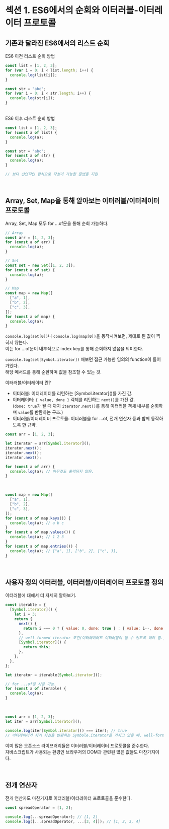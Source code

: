 # 섹션 1. ES6에서의 순회와 이터러블-이터레이터 프로토콜

## 기존과 달라진 ES6에서의 리스트 순회

ES6 이전 리스트 순회 방법

```javascript
const list = [1, 2, 3];
for (var i = 0; i < list.length; i++) {
  console.log(list[i]);
}

const str = "abc";
for (var i = 0; i < str.length; i++) {
  console.log(str[i]);
}
```

<br/>
ES6 이후 리스트 순회 방법

```javascript
const list = [1, 2, 3];
for (const a of list) {
  console.log(a);
}

const str = "abc";
for (const a of str) {
  console.log(a);
}

// 보다 선언적인 형식으로 작성이 가능한 문법을 지원
```

<br/>

## Array, Set, Map을 통해 알아보는 이터러블/이터레이터 프로토콜

Array, Set, Map 모두 for ...of문을 통해 순회 가능하다.

```javascript
// Array
const arr = [1, 2, 3];
for (const a of arr) {
  console.log(a);
}

// Set
const set = new Set([1, 2, 3]);
for (const a of set) {
  console.log(a);
}

// Map
const map = new Map([
  ["a", 1],
  ["b", 2],
  ["c", 3],
]);
for (const a of map) {
  console.log(a);
}
```

`console.log(set[0])`나 `console.log(map[0])`을 동작시켜보면, 제대로 된 값이 찍히지 않는다.<br/>
이는 for ...of문이 내부적으로 index key를 통해 순회하지 않음을 의미한다.

`console.log(set[Symbol.iterator])` 해보면 접근 가능한 임의의 function이 들어가있다.<br/>
해당 메서드를 통해 순환하며 값을 참조할 수 있는 것.

이터러블/이터레이터 란?

- 이터러블: 이터레이터를 리턴하는 \[Symbol.iterator]()를 가진 값.
- 이터레이터: `{ value, done }` 객체를 리턴하는 `next()`를 가진 값.<br/>
  (`done: true`가 될 때 까지 `iterator.next()`를 통해 이터러블 객체 내부를 순회하며 `value`를 반환하는 구조.)
- 이터러블/이터레이터 프로토콜: 이터러블을 for ...of, 전개 연산자 등과 함께 동작하도록 한 규약.

```javascript
const arr = [1, 2, 3];

let iterator = arr[Symbol.iterator]();
iterator.next();
iterator.next();
iterator.next();

for (const a of arr) {
  console.log(a); // 아무것도 출력되지 않음.
}
```

<br/>

```javascript
const map = new Map([
  ["a", 1],
  ["b", 2],
  ["c", 3],
]);
for (const a of map.keys()) {
  console.log(a); // a b c
}
for (const a of map.values()) {
  console.log(a); // 1 2 3
}
for (const a of map.entries()) {
  console.log(a); // ["a", 1], ["b", 2], ["c", 3],
}
```

<br/>

## 사용자 정의 이터러블, 이터러블/이터레이터 프로토콜 정의

이터러블에 대해서 더 자세히 알아보기.

```javascript
const iterable = {
  [Symbol.iterator]() {
    let i = 3;
    return {
      next() {
        return i === 0 ? { value: 0, done: true } : { value: i--, done: false };
      },
      // well-formed iterator 조건(이터레이터도 이터러블이 될 수 있도록 해야 함.)
      [Symbol.iterator]() {
        return this;
      },
    };
  },
};

let iterator = iterable[Symbol.iterator]();

// for ...of문 사용 가능.
for (const a of iterable) {
  console.log(a);
}
```

<br/>

```javascript
const arr = [1, 2, 3];
let iter = arr[Symbol.iterator]();

console.log(iter[Symbol.iterator]() === iter); // true
// 이터레이터가 자기 자신을 반환하는 Symbole.iterator를 가지고 있을 때, well-formed iterator라고 한다.
```

이미 많은 오픈소스 라이브러리들은 이터러블/이터레이터 프로토콜을 준수한다.<br/>
자바스크립트가 사용되는 환경인 브라우저의 DOM과 관련된 많은 값들도 마찬가지이다.

<br/>

## 전개 연산자

전개 연산자도 마찬가지로 이터러블/이터레이터 프로토콜을 준수한다.

```javascript
const spreadOperator = [1, 2];

console.log(...spreadOperator); // [1, 2]
console.log([...spreadOperator, ...[3, 4]]); // [1, 2, 3, 4]
```

<br/>
